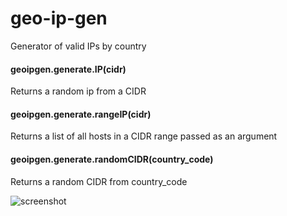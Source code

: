 # geo-ip-gen
Generator of valid IPs by country

#### geoipgen.generate.IP(cidr)
Returns a random ip from a CIDR

#### geoipgen.generate.rangeIP(cidr)
Returns a list of all hosts in a CIDR range passed as an argument

#### geoipgen.generate.randomCIDR(country_code)
Returns a random CIDR from country_code

![screenshot](https://i.ibb.co/WnsxBNQ/Screenshot-2.png)
